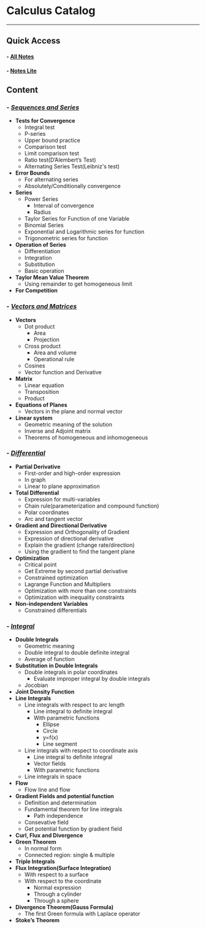 # Calculus Catalog
---
## Quick Access
#### - [All Notes](https://github.com/CZhang666/MATH/blob/master/Calculus/Calculus%20Notes%20All.pdf)
#### - [Notes Lite](https://github.com/CZhang666/MATH/blob/master/Calculus/Notes%20Lite.pdf)

## Content
### - [***Sequences and Series***](https://github.com/CZhang666/MATH/blob/master/Calculus/SEQUENCES%20AND%20SERIES.pdf)
- **Tests for Convergence**
	- Integral test
	- P-series
	- Upper bound practice
	- Comparison test
	- Limit comparison test
	- Ratio test(D’Alembert’s Test)
	- Alternating Series Test(Leibniz's test)
- **Error Bounds**
	- For alternating series
	- Absolutely/Conditionally convergence
- **Series**
	- Power Series
 		- Interval of convergence
		- Radius
	- Taylor Series for Function of one Variable
	- Binomial Series
	- Exponential and Logarithmic series for function
	- Trigonometric series for function
- **Operation of Series**
	- Differentiation
	- Integration
	- Substitution
	- Basic operation
- **Taylor Mean Value Theorem**
	- Using remainder to get homogeneous limit
- **For Competition** 

### - [***Vectors and Matrices***](https://github.com/CZhang666/MATH/blob/master/Calculus/VECTOR%26MATRICS.pdf)
- **Vectors**
	- Dot product
		- Area
		- Projection
	- Cross product
		- Area and volume
		- Operational rule
	- Cosines
	- Vector function and Derivative 
- **Matrix**
	- Linear equation
	- Transposition
	- Product
- **Equations of Planes**
	- Vectors in the plane and normal vector
- **Linear system**
	- Geometric meaning of the solution
	- Inverse and Adjoint matrix
	- Theorems of homogeneous and inhomogeneous

### - [***Differential***](https://github.com/CZhang666/MATH/blob/master/Calculus/DIFFERENTIAL.pdf)
- **Partial Derivative**
	- First-order and high-order expression 
	- In graph
	- Linear to plane approximation 
- **Total Differential**
	- Expression for multi-variables
	- Chain rule(parameterization and compound function)
	- Polar coordinates
	- Arc and tangent vector
- **Gradient and Directional Derivative**
	- Expression and Orthogonality of Gradient
	- Expression of directional derivative
	- Explain the gradient (change rate/direction)
	- Using the gradient to find the tangent plane
- **Optimization**
	- Critical point
	- Get Extreme by second partial derivative
	- Constrained optimization
	- Lagrange Function and Multipliers
	- Optimization with more than one constraints
	- Optimization with inequality constraints 
- **Non-independent Variables**
	- Constrained differentials

### - [***Integral***](https://github.com/CZhang666/MATH/blob/master/Calculus/INTEGRAL.pdf)
- **Double Integrals**
	- Geometric meaning
	- Double integral to double definite integral
	- Average of function 
- **Substitution in Double Integrals**
	- Double integrals in polar coordinates
		- Evaluate improper integral by double integrals
	- Jocobian
- **Joint Density Function**
- **Line Integrals**
	- Line integrals with respect to arc length
		- Line integral to definite integral
		- With parametric functions
			- Ellipse
			- Circle
			- y=f(x)
			- Line segment
	- Line integrals with respect to coordinate axis
		- Line integral to definite integral	
		- Vector fields
		- With parametric functions
	- Line integrals in space
- **Flow**
	- Flow line and flow
- **Gradient Fields and potential function**
	- Definition and determination
	- Fundamental theorem for line integrals
		- Path independence
	- Consevative field
	- Get potential function by gradient field 
- **Curl, Flux and Divergence**
- **Green Theorem**
	- In normal form
	- Connected region: single & multiple
- **Triple Integrals**
- **Flux Integration(Surface Integration)**
	- With respect to a surface
	- With respect to the coordinate
		- Normal expression
		- Through a cylinder
		- Through a sphere
- **Divergence Theorem(Gauss Formula)**
	- The first Green formula with Laplace operator
- **Stoke’s Theorem**
